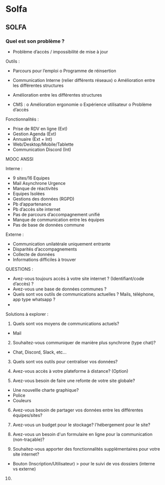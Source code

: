 # Solfa

## SOLFA

### Quel est son problème ?

- Problème d’accès / impossibilité de mise à jour

Outils :

- Parcours pour l’emploi
  o Programme de réinsertion

- Communication Interne (relier différents réseaux)
  o Amélioration entre les différentes structures

- Amélioration entre les différentes structures

- CMS :
  o Amélioration ergonomie
  o Expérience utilisateur
  o Problème d’accès

Fonctionnalités :

- Prise de RDV en ligne (Ext)
- Gestion Agenda (Ext)
- Annuaire (Ext + Int)
- Web/Desktop/Mobile/Tablette
- Communication Discord (Int)

MOOC ANSSI

Interne :

- 9 sites/16 Equipes
- Mail Asynchrone Urgence
- Manque de réactivités
- Equipes Isolées
- Gestions des données (RGPD)
- Pb d’appartenance
- Pb d’accès site internet
- Pas de parcours d’accompagnement unifié
- Manque de communication entre les équipes
- Pas de base de données commune

Externe :

- Communication unilatérale uniquement entrante
- Disparités d’accompagnements
- Collecte de données
- Informations difficiles à trouver

QUESTIONS :

- Avez-vous toujours accès à votre site internet ? (Identifiant/code d’accès) ?
- Avez-vous une base de données communes ?
- Quels sont vos outils de communications actuelles ? Mails, téléphone, app type whatsapp ?
-

Solutions à explorer :

1. Quels sont vos moyens de communications actuels?

- Mail

2. Souhaitez-vous communiquer de manière plus synchrone (type chat)?

- Chat, Discord, Slack, etc...

3. Quels sont vos outils pour centraliser vos données?

4. Avez-vous accès à votre plateforme à distance? (Option)

5. Avez-vous besoin de faire une refonte de votre site globale?

- Une nouvellle charte graphique?
- Police
- Couleurs

6. Avez-vous besoin de partager vos données entre les différentes équipes/sites?

7. Avez-vous un budget pour le stockage? l'hébergement pour le site?

8. Avez-vous un besoin d'un formulaire en ligne pour la communication (non-traçable)?

9. Souhaitez-vous apporter des fonctionnalités supplémentaires pour votre site internet?

- Bouton (Inscription/Utilisateur) > pour le suivi de vos dossiers (interne vs externe)

10.
